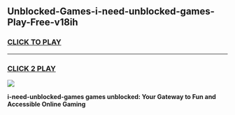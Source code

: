 
## Unblocked-Games-i-need-unblocked-games-Play-Free-v18ih
<h3>
<a href="https://premium76.site?title=i-need-unblocked-games&ref=23A">CLICK TO PLAY</a></h3>
<hr>

<h3>
<a href="https://premium76.site?title=i-need-unblocked-games&ref=23A">CLICK 2 PLAY</a>
  
</h3>

<a href="https://premium76.site?title=i-need-unblocked-games&ref=23A"><img src="https://clearcache.store/games.png"></a>


**i-need-unblocked-games games unblocked: Your Gateway to Fun and Accessible Online Gaming**
